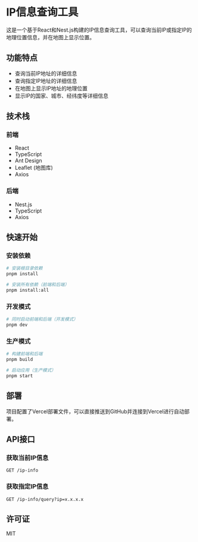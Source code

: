 # IP信息查询工具

这是一个基于React和Nest.js构建的IP信息查询工具，可以查询当前IP或指定IP的地理位置信息，并在地图上显示位置。

## 功能特点

- 查询当前IP地址的详细信息
- 查询指定IP地址的详细信息
- 在地图上显示IP地址的地理位置
- 显示IP的国家、城市、经纬度等详细信息

## 技术栈

### 前端
- React
- TypeScript
- Ant Design
- Leaflet (地图库)
- Axios

### 后端
- Nest.js
- TypeScript
- Axios

## 快速开始

### 安装依赖

```bash
# 安装根目录依赖
pnpm install

# 安装所有依赖（前端和后端）
pnpm install:all
```

### 开发模式

```bash
# 同时启动前端和后端（开发模式）
pnpm dev
```

### 生产模式

```bash
# 构建前端和后端
pnpm build

# 启动应用（生产模式）
pnpm start
```

## 部署

项目配置了Vercel部署文件，可以直接推送到GitHub并连接到Vercel进行自动部署。

## API接口

### 获取当前IP信息

```
GET /ip-info
```

### 获取指定IP信息

```
GET /ip-info/query?ip=x.x.x.x
```

## 许可证

MIT